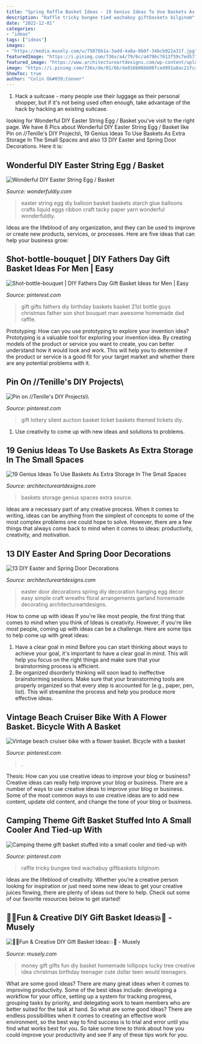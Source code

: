 ```yaml
---
title: "Spring Raffle Basket Ideas - 19 Genius Ideas To Use Baskets As Extra Storage In The Small Spaces"
description: "Raffle tricky bungee tied wachabuy giftbaskets bilginom"
date: "2022-12-01"
categories:
- "ideas"
tags: ["ideas"]
images:
- "https://media.musely.com/u/75076b1a-3add-4a8a-8b0f-34bcb922a31f.jpg"
featuredImage: "https://i.pinimg.com/736x/a4/79/6c/a4796c7613f59c7ed5711b4357572bab.jpg"
featured_image: "https://www.architectureartdesigns.com/wp-content/uploads/2016/05/17-1.jpg"
image: "https://i.pinimg.com/736x/de/01/6b/de016b06bb08fced991a8ac21fca6c6b.jpg"
ShowToc: true
author: "Colin O&#039;Conner"
---
```



1. Hack a suitcase - many people use their luggage as their personal shopper, but if it's not being used often enough, take advantage of the hack by hacking an existing suitcase.

	

		
looking for Wonderful DIY Easter String Egg / Basket you've visit to the right page. We have 8 Pics about Wonderful DIY Easter String Egg / Basket like Pin on //Tenille&#039;s DIY Projects\\, 19 Genius Ideas To Use Baskets As Extra Storage In The Small Spaces and also 13 DIY Easter and Spring Door Decorations. Here it is:
		
    
## Wonderful DIY Easter String Egg / Basket

<img loading=lazy src="https://cdn.wonderfuldiy.com/wp-content/uploads/2015/03/Easter-String-Egg-wonderfuldiy10.jpg" onerror="this.onerror=null;this.src='https://tse3.mm.bing.net/th?id=OIP.EA-WA6B6kBw922HCZ_cuuwHaIH&amp;pid=15.1';" alt="Wonderful DIY Easter String Egg / Basket">

_Source: wonderfuldiy.com_

>easter string egg diy balloon basket baskets starch glue balloons crafts liquid eggs ribbon craft tacky paper yarn wonderful wonderfuldiy. 

	

Ideas are the lifeblood of any organization, and they can be used to improve or create new products, services, or processes. Here are five ideas that can help your business grow:

    
## Shot-bottle-bouquet | DIY Fathers Day Gift Basket Ideas For Men | Easy

<img loading=lazy src="https://i.pinimg.com/736x/1e/39/19/1e3919e7319d301f9502f9e783f2a41e--diy-fathers-day-gifts-man-gifts.jpg" onerror="this.onerror=null;this.src='https://tse4.mm.bing.net/th?id=OIP.US8m0mcq3ilCKt4h7NdtTwHaNI&amp;pid=15.1';" alt="Shot-bottle-bouquet | DIY Fathers Day Gift Basket Ideas for Men | Easy">

_Source: pinterest.com_

>gift gifts fathers diy birthday baskets basket 21st bottle guys christmas father son shot bouquet man awesome homemade dad raffle. 

	

Prototyping: How can you use prototyping to explore your invention idea?
Prototyping is a valuable tool for exploring your invention idea. By creating models of the product or service you want to create, you can better understand how it would look and work. This will help you to determine if the product or service is a good fit for your target market and whether there are any potential problems with it.

    
## Pin On //Tenille&#039;s DIY Projects\\

<img loading=lazy src="https://i.pinimg.com/736x/16/9a/37/169a37371e7077fb007138ec12e7e406--lottery-tickets-silent-auction.jpg" onerror="this.onerror=null;this.src='https://tse4.mm.bing.net/th?id=OIP.RKBLRS9Kd08-6d9dLv3zkQHaJ3&amp;pid=15.1';" alt="Pin on //Tenille&#039;s DIY Projects\\">

_Source: pinterest.com_

>gift lottery silent auction basket ticket baskets themed tickets diy. 

	

1. Use creativity to come up with new ideas and solutions to problems.

    
## 19 Genius Ideas To Use Baskets As Extra Storage In The Small Spaces

<img loading=lazy src="https://www.architectureartdesigns.com/wp-content/uploads/2016/05/17-1.jpg" onerror="this.onerror=null;this.src='https://tse2.mm.bing.net/th?id=OIP.hwLmvN_Cxeovq465Y1ILnQHaJ4&amp;pid=15.1';" alt="19 Genius Ideas To Use Baskets As Extra Storage In The Small Spaces">

_Source: architectureartdesigns.com_

>baskets storage genius spaces extra source. 

	

Ideas are a necessary part of any creative process. When it comes to writing, ideas can be anything from the simplest of concepts to some of the most complex problems one could hope to solve. However, there are a few things that always come back to mind when it comes to ideas: productivity, creativity, and motivation.

    
## 13 DIY Easter And Spring Door Decorations

<img loading=lazy src="http://www.architectureartdesigns.com/wp-content/uploads/2013/03/Easter-Door-Decoration-ArchitectureArtDesigns-3.jpg" onerror="this.onerror=null;this.src='https://tse2.mm.bing.net/th?id=OIP.dk4xwUqm1pfnDG_rwLvetgHaJ3&amp;pid=15.1';" alt="13 DIY Easter and Spring Door Decorations">

_Source: architectureartdesigns.com_

>easter door decorations spring diy decoration hanging egg decor easy simple craft wreaths floral arrangements garland homemade decorating architectureartdesigns. 

	

How to come up with ideas
If you're like most people, the first thing that comes to mind when you think of Ideas is creativity. However, if you're like most people, coming up with ideas can be a challenge. 
Here are some tips to help come up with great ideas: 
1. Have a clear goal in mind 
Before you can start thinking about ways to achieve your goal, it's important to have a clear goal in mind. This will help you focus on the right things and make sure that your brainstorming process is efficient. 
2. Be organized 
 disorderly thinking will soon lead to ineffective brainstorming sessions. Make sure that your brainstorming tools are properly organized so that every step is accounted for (e.g., paper, pen, list). This will streamline the process and help you produce more effective ideas. 

    
## Vintage Beach Cruiser Bike With A Flower Basket. Bicycle With A Basket

<img loading=lazy src="https://i.pinimg.com/736x/a4/79/6c/a4796c7613f59c7ed5711b4357572bab.jpg" onerror="this.onerror=null;this.src='https://tse3.mm.bing.net/th?id=OIP.tAaTuDCnjvi-2ZaAlw7yLgHaJ7&amp;pid=15.1';" alt="Vintage beach cruiser bike with a flower basket. Bicycle with a basket">

_Source: pinterest.com_

>. 

	

Thesis: How can you use creative ideas to improve your blog or business?
Creative ideas can really help improve your blog or business. There are a number of ways to use creative ideas to improve your blog or business. Some of the most common ways to use creative ideas are to add new content, update old content, and change the tone of your blog or business.

    
## Camping Theme Gift Basket Stuffed Into A Small Cooler And Tied-up With

<img loading=lazy src="https://i.pinimg.com/736x/de/01/6b/de016b06bb08fced991a8ac21fca6c6b.jpg" onerror="this.onerror=null;this.src='https://tse4.mm.bing.net/th?id=OIP.tjZpkEdxy0JXS-rQF9o2SQHaJ3&amp;pid=15.1';" alt="Camping theme gift basket stuffed into a small cooler and tied-up with">

_Source: pinterest.com_

>raffle tricky bungee tied wachabuy giftbaskets bilginom. 

	

Ideas are the lifeblood of creativity. Whether you’re a creative person looking for inspiration or just need some new ideas to get your creative juices flowing, there are plenty of ideas out there to help. Check out some of our favorite resources below to get started!

    
## 🎉💥Fun &amp; Creative DIY Gift Basket Ideas💥🎉 - Musely

<img loading=lazy src="https://media.musely.com/u/75076b1a-3add-4a8a-8b0f-34bcb922a31f.jpg" onerror="this.onerror=null;this.src='https://tse1.mm.bing.net/th?id=OIP.eDWuXRKqqy19hadGwV6WlQHaLI&amp;pid=15.1';" alt="🎉💥Fun &amp; Creative DIY Gift Basket Ideas💥🎉 - Musely">

_Source: musely.com_

>money gift gifts fun diy basket homemade lollipops lucky tree creative idea christmas birthday teenager cute dollar teen would teenagers. 

	

What are some good ideas?
There are many great ideas when it comes to improving productivity. Some of the best ideas include: developing a workflow for your office, setting up a system for tracking progress, grouping tasks by priority, and delegating work to team members who are better suited for the task at hand. So what are some good ideas? There are endless possibilities when it comes to creating an effective work environment, so the best way to find success is to trial and error until you find what works best for you. So take some time to think about how you could improve your productivity and see if any of these tips work for you.


